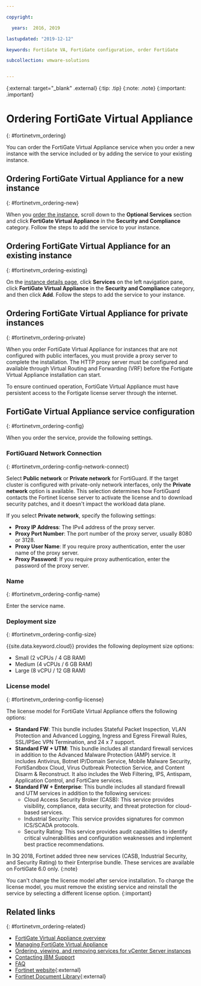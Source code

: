 ```yaml
---

copyright:

  years:  2016, 2019

lastupdated: "2019-12-12"

keywords: FortiGate VA, FortiGate configuration, order FortiGate

subcollection: vmware-solutions


---
```


{:external: target="_blank" .external}
{:tip: .tip}
{:note: .note}
{:important: .important}

# Ordering FortiGate Virtual Appliance
{: #fortinetvm_ordering}

You can order the FortiGate Virtual Appliance service when you order a new instance with the service included or by adding the service to your existing instance.

## Ordering FortiGate Virtual Appliance for a new instance
{: #fortinetvm_ordering-new}

When you [order the instance](/docs/services/vmwaresolutions?topic=vmware-solutions-vc_orderinginstance#vc_orderinginstance-procedure), scroll down to the **Optional Services** section and click **FortiGate Virtual Appliance** in the **Security and Compliance** category. Follow the steps to add the service to your instance.

## Ordering FortiGate Virtual Appliance for an existing instance
{: #fortinetvm_ordering-existing}

On the [instance details page](/docs/services/vmwaresolutions?topic=vmware-solutions-vc_viewinginstances), click **Services** on the left navigation pane, click **FortiGate Virtual Appliance** in the **Security and Compliance** category, and then click **Add**. Follow the steps to add the service to your instance.

## Ordering FortiGate Virtual Appliance for private instances
{: #fortinetvm_ordering-private}

When you order FortiGate Virtual Appliance for instances that are not configured with public interfaces, you must provide a proxy server to complete the installation. The HTTP proxy server must be configured and available through Virtual Routing and Forwarding (VRF) before the Fortigate Virtual Appliance installation can start.

To ensure continued operation, FortiGate Virtual Appliance must have persistent access to the Fortigate license server through the internet.

## FortiGate Virtual Appliance service configuration
{: #fortinetvm_ordering-config}

When you order the service, provide the following settings.

### FortiGuard Network Connection
{: #fortinetvm_ordering-config-network-connect}

Select **Public network** or **Private network** for FortiGuard. If the target cluster is configured with private-only network interfaces, only the **Private network** option is available. This selection determines how FortiGuard contacts the Fortinet license server to activate the license and to download security patches, and it doesn't impact the workload data plane.

If you select **Private network**, specify the following settings:
* **Proxy IP Address**: The IPv4 address of the proxy server.
* **Proxy Port Number**: The port number of the proxy server, usually 8080 or 3128.
* **Proxy User Name**: If you require proxy authentication, enter the user name of the proxy server.
* **Proxy Password**: If you require proxy authentication, enter the password of the proxy server.

### Name
{: #fortinetvm_ordering-config-name}

Enter the service name.

### Deployment size
{: #fortinetvm_ordering-config-size}

{{site.data.keyword.cloud}} provides the following deployment size options:
* Small (2 vCPUs / 4 GB RAM)
* Medium (4 vCPUs / 6 GB RAM)
* Large (8 vCPU / 12 GB RAM)

### License model
{: #fortinetvm_ordering-config-license}

The license model for FortiGate Virtual Appliance offers the following options:
* **Standard FW**: This bundle includes Stateful Packet Inspection, VLAN Protection and Advanced Logging, Ingress and Egress Firewall Rules, SSL/IPSec VPN Termination, and 24 x 7 support.
* **Standard FW + UTM**: This bundle includes all standard firewall services in addition to the Advanced Malware Protection (AMP) service. It includes Antivirus, Botnet IP/Domain Service, Mobile Malware Security, FortiSandbox Cloud, Virus Outbreak Protection Service, and Content Disarm & Reconstruct. It also includes the Web Filtering, IPS, Antispam, Application Control, and FortiCare services.
* **Standard FW + Enterprise**: This bundle includes all standard firewall and UTM services in addition to the following services:
    * Cloud Access Security Broker (CASB): This service provides visibility, compliance, data security, and threat protection for cloud-based services.
    * Industrial Security: This service provides signatures for common ICS/SCADA protocols.
    * Security Rating: This service provides audit capabilities to identify critical vulnerabilities and configuration weaknesses and implement best practice recommendations.

In 3Q 2018, Fortinet added three new services (CASB, Industrial Security, and Security Rating) to their Enterprise bundle. These services are available on FortiGate 6.0 only.
{:note}

You can't change the license model after service installation. To change the license model, you must remove the existing service and reinstall the service by selecting a different license option.
{:important}

## Related links
{: #fortinetvm_ordering-related}

* [FortiGate Virtual Appliance overview](/docs/services/vmwaresolutions?topic=vmware-solutions-fortinetvm_considerations)
* [Managing FortiGate Virtual Appliance](/docs/services/vmwaresolutions?topic=vmware-solutions-managingfortinetvm)
* [Ordering, viewing, and removing services for vCenter Server instances](/docs/services/vmwaresolutions?topic=vmware-solutions-vc_addingremovingservices)
* [Contacting IBM Support](/docs/services/vmwaresolutions?topic=vmware-solutions-trbl_support)
* [FAQ](/docs/services/vmwaresolutions?topic=vmware-solutions-faq)
* [Fortinet website](https://www.fortinet.com/){:external}
* [Fortinet Document Library](https://docs.fortinet.com/product/fortigate/6.2){:external}
